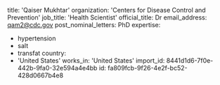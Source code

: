 title: 'Qaiser Mukhtar'
organization: 'Centers for Disease Control and Prevention'
job_title: 'Health Scientist'
official_title: Dr
email_address: qam2@cdc.gov
post_nominal_letters: PhD
expertise:
  - hypertension
  - salt
  - transfat
country:
  - 'United States'
works_in: 'United States'
import_id: 8441d1d6-7f0e-442b-9fa0-32e594a4e4bb
id: fa809fcb-9f26-4e2f-bc52-428d0667b4e8

